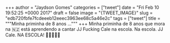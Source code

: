 
+++
author = "Jaydson Gomes"
categories = ["tweet"]
date = "Fri Feb 10 19:52:25 +0000 2017"
draft = false
image = "{TWEET_IMAGE}"
slug = "edb720fbfe7fcdeeeb12eeec3963ee68c5a46e2c"
tags = ["tweet"]
title = """Minha priminha de 8 anos ..."""
+++
Minha priminha de 8 anos que mora na 🇳🇿 está aprendendo a cantar JJ Fucking Cale na escola. Na escola. JJ Cale. NA ESCOLA! 👏👏👏👏👏
